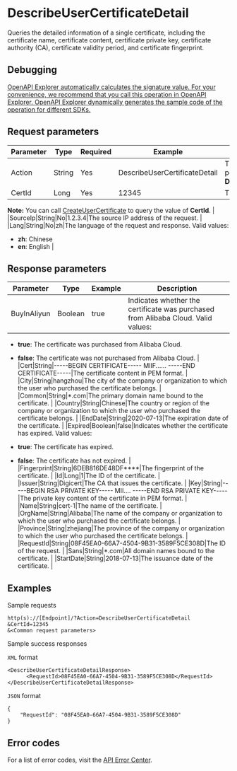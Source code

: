 # DescribeUserCertificateDetail

Queries the detailed information of a single certificate, including the certificate name, certificate content, certificate private key, certificate authority \(CA\), certificate validity period, and certificate fingerprint.

## Debugging

[OpenAPI Explorer automatically calculates the signature value. For your convenience, we recommend that you call this operation in OpenAPI Explorer. OpenAPI Explorer dynamically generates the sample code of the operation for different SDKs.](https://api.aliyun.com/#product=cas&api=DescribeUserCertificateDetail&type=RPC&version=2018-07-13)

## Request parameters

|Parameter|Type|Required|Example|Description|
|---------|----|--------|-------|-----------|
|Action|String|Yes|DescribeUserCertificateDetail|The operation that you want to perform. Set the value to **DescribeUserCertificateDetail**. |
|CertId|Long|Yes|12345|The ID of the certificate.

 **Note:** You can call [CreateUserCertificate](~~126557~~) to query the value of **CertId**. |
|SourceIp|String|No|1.2.3.4|The source IP address of the request. |
|Lang|String|No|zh|The language of the request and response. Valid values:

 -   **zh**: Chinese
-   **en**: English |

## Response parameters

|Parameter|Type|Example|Description|
|---------|----|-------|-----------|
|BuyInAliyun|Boolean|true|Indicates whether the certificate was purchased from Alibaba Cloud. Valid values:

 -   **true**: The certificate was purchased from Alibaba Cloud.
-   **false**: The certificate was not purchased from Alibaba Cloud. |
|Cert|String|-----BEGIN CERTIFICATE----- MIIF...... -----END CERTIFICATE-----|The certificate content in PEM format. |
|City|String|hangzhou|The city of the company or organization to which the user who purchased the certificate belongs. |
|Common|String|\*.com|The primary domain name bound to the certificate. |
|Country|String|Chinese|The country or region of the company or organization to which the user who purchased the certificate belongs. |
|EndDate|String|2020-07-13|The expiration date of the certificate. |
|Expired|Boolean|false|Indicates whether the certificate has expired. Valid values:

 -   **true**: The certificate has expired.
-   **false**: The certificate has not expired. |
|Fingerprint|String|6DEB816DE48DF\*\*\*\*|The fingerprint of the certificate. |
|Id|Long|1|The ID of the certificate. |
|Issuer|String|Digicert|The CA that issues the certificate. |
|Key|String|-----BEGIN RSA PRIVATE KEY----- MII.... -----END RSA PRIVATE KEY-----|The private key content of the certificate in PEM format. |
|Name|String|cert-1|The name of the certificate. |
|OrgName|String|Alibaba|The name of the company or organization to which the user who purchased the certificate belongs. |
|Province|String|zhejiang|The province of the company or organization to which the user who purchased the certificate belongs. |
|RequestId|String|08F45EA0-66A7-4504-9B31-3589F5CE308D|The ID of the request. |
|Sans|String|\*.com|All domain names bound to the certificate. |
|StartDate|String|2018-07-13|The issuance date of the certificate. |

## Examples

Sample requests

```
http(s)://[Endpoint]/?Action=DescribeUserCertificateDetail
&CertId=12345
&<Common request parameters>
```

Sample success responses

`XML` format

```
<DescribeUserCertificateDetailResponse>
	  <RequestId>08F45EA0-66A7-4504-9B31-3589F5CE308D</RequestId>
</DescribeUserCertificateDetailResponse>
```

`JSON` format

```
{
	"RequestId": "08F45EA0-66A7-4504-9B31-3589F5CE308D"
}
```

## Error codes

For a list of error codes, visit the [API Error Center](https://error-center.alibabacloud.com/status/product/cas).

